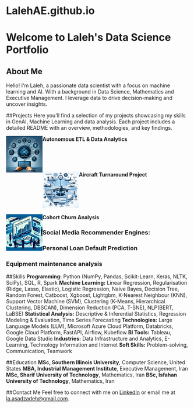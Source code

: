# LalehAE.github.io

# Welcome to Laleh's Data Science Portfolio

## About Me
Hello! I'm Laleh, a passionate data scientist with a focus on machine learning and AI. With a background in Data Science, Mathematics and Executive Management. I leverage data to drive decision-making and uncover insights.

##Projects
Here you'll find a selection of my projects showcasing my skills in GenAI, Machine Learning and data analysis. Each project includes a detailed README with an overview, methodologies, and key findings.

<p style="margin-bottom: 80px;">
  <img src="images/GenAI.png" alt="Project Image" width="100" align="left" />
  <b>Autonomous ETL & Data Analytics</b>
</p>
<p style="margin-bottom: 80px;">
<p>
  <img src="images/Aircraft.png" alt="Project Image" width="100" align="left" />
  <b>Aircraft Turnaround Project</b>
</p>
<p style="margin-bottom: 100px;">
<p>
  <img src="images/Cohort.png" alt="Project Image" width="100" align="left" />
  <b>Cohort Churn Analysis</b>
</p>



### Social Media Recommender Engines:

### Personal Loan Default Prediction

### Equipment maintenance analysis

##Skills
**Programming:** Python (NumPy, Pandas, Scikit-Learn, Keras, NLTK, SciPy), SQL, R, Spark 
**Machine Learning:** Linear Regression, Regularisation (Ridge, Lasso, Elastic), Logistic Regression, Naive Bayes, Decision Tree, Random Forest, Catboost, Xgboost, Lightgbm, K-Nearest Neighbour (KNN), Support Vector Machine (SVM), Clustering (K-Means, Hierarchical Clustering, DBSCAN), Dimension Reduction (PCA, T-SNE), NLP(BERT, LaBSE)
**Statistical Analysis:** Descriptive & Inferential Statistics, Regression Modeling & Evaluation, Time Series Forecasting
**Technologies:** Large Language Models (LLM), Microsoft Azure Cloud Platform, Databricks, Google Cloud Platform, FastAPI, Airflow, Kubeflow
**BI Tools:** Tableau, Google Data Studio
**Industries:** Data Infrastructure and Analytics, E-Learning, Technology Information and Internet
**Soft Skills:** Problem-solving, Communication, Teamwork

##Education
**MSc, Southern Illinois University**, Computer Science, United States
**MBA, Industrial Management Institute**, Executive Management, Iran
**MSc, Sharif University of Technology**, Mathematics, Iran
**BSc, Isfahan University of Technology**, Mathematics, Iran 


##Contact Me
Feel free to connect with me on [LinkedIn](https://www.linkedin.com/in/lalehas/) or email me at la.asadzadeh@gmail.com.
